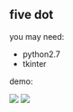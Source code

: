 ## five dot

you may need:

* python2.7
* tkinter

demo:

![](http://ww3.sinaimg.cn/large/005Jh4O8jw1exgxecwxsfj30pg0ibtd7.jpg)
![](http://ww2.sinaimg.cn/large/005Jh4O8jw1exgxcb6hmuj30pg0ibq73.jpg)


